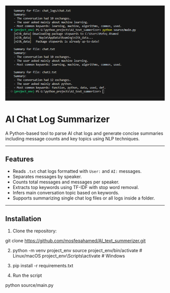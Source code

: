 ![Alt text](./screenshot1.png)

# AI Chat Log Summarizer

A Python-based tool to parse AI chat logs and generate concise summaries including message counts and key topics using NLP techniques.

---

## Features

- Reads `.txt` chat logs formatted with `User:` and `AI:` messages.
- Separates messages by speaker.
- Counts total messages and messages per speaker.
- Extracts top keywords using TF-IDF with stop word removal.
- Infers main conversation topic based on keywords.
- Supports summarizing single chat log files or all logs inside a folder.

---

## Installation

1. Clone the repository:

git clone https://github.com/mosfeqahamed/AI_text_summerizer.git


2. python -m venv project_env
source project_env/bin/activate    # Linux/macOS
project_env\Scripts\activate       # Windows 

3. pip install -r requirements.txt

4. Run the script

python source/main.py
